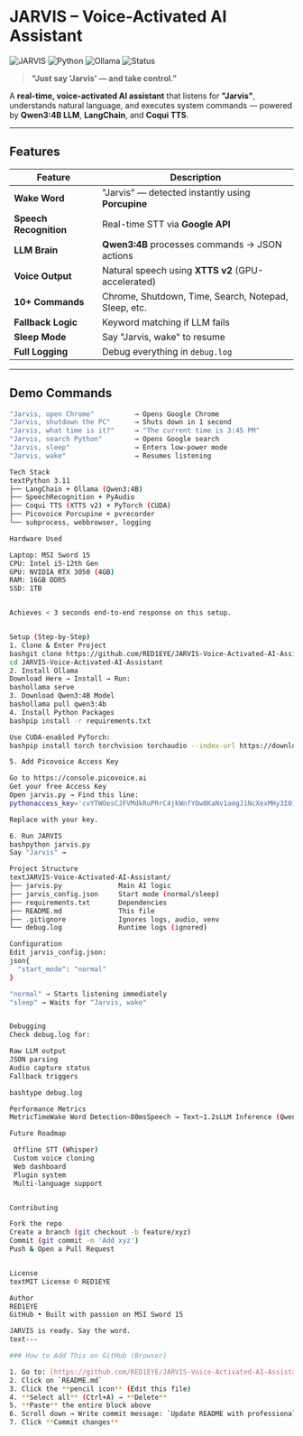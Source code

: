 # JARVIS – Voice-Activated AI Assistant

![JARVIS](https://img.shields.io/badge/JARVIS-AI_Assistant-blue?style=for-the-badge&logo=robot)
![Python](https://img.shields.io/badge/Python-3.11-blue?style=flat&logo=python)
![Ollama](https://img.shields.io/badge/Ollama-Qwen3:4B-green?style=flat&logo=ollama)
![Status](https://img.shields.io/badge/Status-Active-success)

> **"Just say 'Jarvis' — and take control."**

A **real-time, voice-activated AI assistant** that listens for **"Jarvis"**, understands natural language, and executes system commands — powered by **Qwen3:4B LLM**, **LangChain**, and **Coqui TTS**.

---

## Features

| Feature | Description |
|--------|-----------|
| **Wake Word** | "Jarvis" — detected instantly using **Porcupine** |
| **Speech Recognition** | Real-time STT via **Google API** |
| **LLM Brain** | **Qwen3:4B** processes commands → JSON actions |
| **Voice Output** | Natural speech using **XTTS v2** (GPU-accelerated) |
| **10+ Commands** | Chrome, Shutdown, Time, Search, Notepad, Sleep, etc. |
| **Fallback Logic** | Keyword matching if LLM fails |
| **Sleep Mode** | Say "Jarvis, wake" to resume |
| **Full Logging** | Debug everything in `debug.log` |

---

## Demo Commands

```bash
"Jarvis, open Chrome"          → Opens Google Chrome
"Jarvis, shutdown the PC"      → Shuts down in 1 second
"Jarvis, what time is it?"     → "The current time is 3:45 PM"
"Jarvis, search Python"        → Opens Google search
"Jarvis, sleep"                → Enters low-power mode
"Jarvis, wake"                 → Resumes listening

Tech Stack
textPython 3.11
├── LangChain + Ollama (Qwen3:4B)
├── SpeechRecognition + PyAudio
├── Coqui TTS (XTTS v2) + PyTorch (CUDA)
├── Picovoice Porcupine + pvrecorder
└── subprocess, webbrowser, logging

Hardware Used

Laptop: MSI Sword 15
CPU: Intel i5-12th Gen
GPU: NVIDIA RTX 3050 (4GB)
RAM: 16GB DDR5
SSD: 1TB


Achieves < 3 seconds end-to-end response on this setup.


Setup (Step-by-Step)
1. Clone & Enter Project
bashgit clone https://github.com/RED1EYE/JARVIS-Voice-Activated-AI-Assistant.git
cd JARVIS-Voice-Activated-AI-Assistant
2. Install Ollama
Download Here → Install → Run:
bashollama serve
3. Download Qwen3:4B Model
bashollama pull qwen3:4b
4. Install Python Packages
bashpip install -r requirements.txt

Use CUDA-enabled PyTorch:
bashpip install torch torchvision torchaudio --index-url https://download.pytorch.org/whl/cu118

5. Add Picovoice Access Key

Go to https://console.picovoice.ai
Get your free Access Key
Open jarvis.py → Find this line:
pythonaccess_key='cvYTWOesCJFVMdkRuPRrC4jkWnfYOw0KaNv1amgJ1NcXexMHy3I01g=='

Replace with your key.

6. Run JARVIS
bashpython jarvis.py
Say "Jarvis" →

Project Structure
textJARVIS-Voice-Activated-AI-Assistant/
├── jarvis.py              Main AI logic
├── jarvis_config.json     Start mode (normal/sleep)
├── requirements.txt       Dependencies
├── README.md              This file
├── .gitignore             Ignores logs, audio, venv
└── debug.log              Runtime logs (ignored)

Configuration
Edit jarvis_config.json:
json{
  "start_mode": "normal"
}

"normal" → Starts listening immediately
"sleep" → Waits for "Jarvis, wake"


Debugging
Check debug.log for:

Raw LLM output
JSON parsing
Audio capture status
Fallback triggers

bashtype debug.log

Performance Metrics
MetricTimeWake Word Detection~80msSpeech → Text~1.2sLLM Inference (Qwen3:4B)~1.5sTTS Generation~0.8sTotal Response< 3.0s

Future Roadmap

 Offline STT (Whisper)
 Custom voice cloning
 Web dashboard
 Plugin system
 Multi-language support


Contributing

Fork the repo
Create a branch (git checkout -b feature/xyz)
Commit (git commit -m 'Add xyz')
Push & Open a Pull Request


License
textMIT License © RED1EYE

Author
RED1EYE
GitHub • Built with passion on MSI Sword 15

JARVIS is ready. Say the word.
text---

### How to Add This on GitHub (Browser)

1. Go to: [https://github.com/RED1EYE/JARVIS-Voice-Activated-AI-Assistant](https://github.com/RED1EYE/JARVIS-Voice-Activated-AI-Assistant)
2. Click on `README.md`
3. Click the **pencil icon** (Edit this file)
4. **Select all** (Ctrl+A) → **Delete**
5. **Paste** the entire block above
6. Scroll down → Write commit message: `Update README with professional design`
7. Click **Commit changes**

